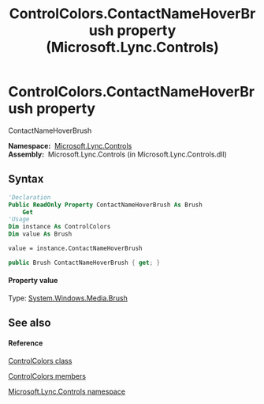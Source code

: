 ﻿---
title: ControlColors.ContactNameHoverBrush property  (Microsoft.Lync.Controls)
TOCTitle: 'ContactNameHoverBrush property '
ms:assetid: P:Microsoft.Lync.Controls.ControlColors.ContactNameHoverBrush_DI_3_UC_OCS14MrefLyncWPF
ms:mtpsurl: https://msdn.microsoft.com/en-us/library/microsoft.lync.controls.controlcolors.contactnamehoverbrush_di_3_uc_ocs14mreflyncwpf(v=office.15)
ms:contentKeyID: 48593461
ms.date: 07/28/2014
mtps_version: v=office.15
f1_keywords:
- Microsoft.Lync.Controls.ControlColors.ContactNameHoverBrush
dev_langs:
- CSharp
- JScript
- VB
- other
---

# ControlColors.ContactNameHoverBrush property

ContactNameHoverBrush

**Namespace:**  [Microsoft.Lync.Controls](microsoft-lync-controls-namespace_1.md)  
**Assembly:**  Microsoft.Lync.Controls (in Microsoft.Lync.Controls.dll)

## Syntax

``` vb
'Declaration
Public ReadOnly Property ContactNameHoverBrush As Brush
    Get
'Usage
Dim instance As ControlColors
Dim value As Brush

value = instance.ContactNameHoverBrush
```

``` csharp
public Brush ContactNameHoverBrush { get; }
```

#### Property value

Type: [System.Windows.Media.Brush](http://msdn2.microsoft.com/en-us/library/ms634880)  

## See also

#### Reference

[ControlColors class](controlcolors-class-microsoft-lync-controls_1.md)

[ControlColors members](controlcolors-members-microsoft-lync-controls_1.md)

[Microsoft.Lync.Controls namespace](microsoft-lync-controls-namespace_1.md)

